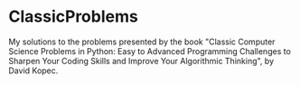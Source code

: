 # ClassicProblems
My solutions to the problems presented by the book "Classic Computer Science Problems in Python: Easy to Advanced Programming Challenges to Sharpen Your Coding Skills and Improve Your Algorithmic Thinking", by David Kopec.
